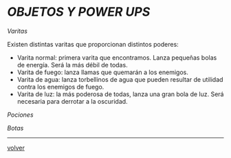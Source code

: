 
#		_OBJETOS Y POWER UPS_
_Varitas_

Existen distintas varitas que proporcionan distintos poderes:

- Varita normal: primera varita que encontramos. Lanza pequeñas bolas de energía. Será la más débil de todas.
- Varita de fuego: lanza llamas que quemarán a los enemigos.
- Varita de agua: lanza torbellinos de agua que pueden resultar de utilidad contra los enemigos de fuego.
- Varita de luz: la más poderosa de todas, lanza una gran bola de luz. Será necesaria para derrotar a la oscuridad.


_Pociones_

_Botas_

---
[volver](./../lilWhich.html)
